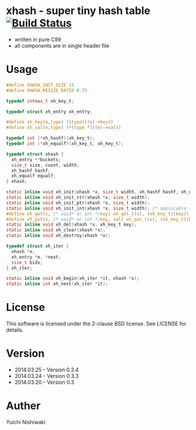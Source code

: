 # xhash - super tiny hash table [![Build Status](https://travis-ci.org/wasabiz/xhash.png)](https://travis-ci.org/wasabiz/xhash)

- written in pure C99
- all components are in single header file

# Usage

```c
#define XHASH_INIT_SIZE 11
#define XHASH_RESIZE_RATIO 0.75

typedef intmax_t xh_key_t;

typedef struct xh_entry xh_entry;

#define xh_key(e,type) ((type)((e)->key))
#define xh_val(e,type) (*(type *)((e)->val))

typedef int (*xh_hashf)(xh_key_t);
typedef int (*xh_equalf)(xh_key_t, xh_key_t);

typedef struct xhash {
  xh_entry **buckets;
  size_t size, count, width;
  xh_hashf hashf;
  xh_equalf equalf;
} xhash;

static inline void xh_init(xhash *x, size_t width, xh_hashf hashf, xh_equalf equalf);
static inline void xh_init_str(xhash *x, size_t width);
static inline void xh_init_ptr(xhash *x, size_t width);
static inline void xh_init_int(xhash *x, size_t width); /* applicable to integer of any width */
#define xh_get(x, /* void* or int */key) xh_get_((x), (xh_key_t)(key))
#define xh_put(x, /* void* or int */key, val) xh_put_((x), (xh_key_t)(key), val)
static inline void xh_del(xhash *x, xh_key_t key);
static inline void xh_clear(xhash *x);
static inline void xh_destroy(xhash *x);

typedef struct xh_iter {
  xhash *x;
  xh_entry *e, *next;
  size_t bidx;
} xh_iter;

static inline void xh_begin(xh_iter *it, xhash *x);
static inline int xh_next(xh_iter *it);
```

# License

This software is licensed under the 2-clause BSD license. See LICENSE for details.

# Version

- 2014.03.25 - Version 0.3.4
- 2014.03.24 - Version 0.3.3
- 2014.03.20 - Version 0.3

# Auther

Yuichi Nishiwaki
